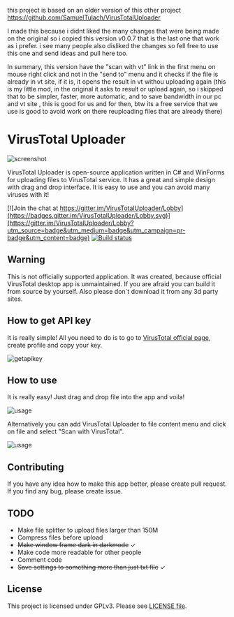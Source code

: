this project is based on an older version of this other project https://github.com/SamuelTulach/VirusTotalUploader

I made this because i didnt liked the many changes that were being made on the original so i copied this version v0.0.7 that is the last one that work as i prefer. i see many people also disliked the changes so fell free to use this one and send ideas and pull here too.

In summary, 
this version have the "scan with vt" link in the first menu on mouse right click and not in the "send to" menu
and it checks if the file is already in vt site, if it is, it opens the result in vt withou uploading again (this is my little mod, in the original it asks to result or upload again, so i skipped that to be simpler, faster, more automatic, and to save bandwidth in our pc and vt site , this is good for us and for then, btw its a free service that we use is good to avoid work on there reuploading files that are already there)


# VirusTotal Uploader
![screenshot](https://i.imgur.com/AoYrHye.png)

VirusTotal Uploader is open-source application written in C# and WinForms for uploading files to VirusTotal service. It has a great and simple design with drag and drop interface. It is easy to use and you can avoid many viruses with it!

[![Join the chat at https://gitter.im/VirusTotalUploader/Lobby](https://badges.gitter.im/VirusTotalUploader/Lobby.svg)](https://gitter.im/VirusTotalUploader/Lobby?utm_source=badge&utm_medium=badge&utm_campaign=pr-badge&utm_content=badge) [![Build status](https://ci.appveyor.com/api/projects/status/ulpfhv1v32bhwaju?svg=true)](https://ci.appveyor.com/project/SamuelTulach/virustotaluploader)



## Warning
This is not officially supported application. It was created, because official VirusTotal desktop app is unmaintained. If you are afraid you can build it from source by yourself. Also please don´t download it from any 3d party sites.


## How to get API key
It is really simple! All you need to do is to go to [VirusTotal official page](https://www.virustotal.com/), create profile and copy your key.

![getapikey](https://i.imgur.com/28gAgkE.gif)

## How to use
It is really easy! Just drag and drop file into the app and voila!

![usage](https://i.imgur.com/iEpbruh.gif)

Alternatively you can add VirusTotal Uploader to file content menu and click on file and select "Scan with VirusTotal".

![usage](https://i.imgur.com/1IZu0Gs.gif)

## Contributing
If you have any idea how to make this app better, please create pull request. If you find any bug, please create issue.

## TODO

 - Make file splitter to upload files larger than 150M
 - Compress files before upload
 - ~~Make window frame dark in darkmode~~ ✓
 - Make code more readable for other people
 - Comment code
 - ~~Save settings to something more than just txt file~~ ✓

## License
This project is licensed under GPLv3. Please see [LICENSE file](https://github.com/SamuelTulach/VirusTotalUploader/blob/master/LICENSE).

